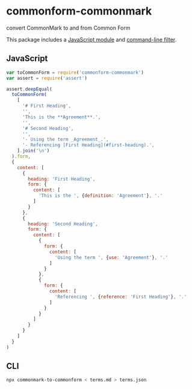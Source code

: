 # commonform-commonmark

convert CommonMark to and from Common Form

This package includes a [JavaScript module](#JavaScript) and [command-line filter](#CLI).

## JavaScript

```javascript
var toCommonForm = require('commonform-commonmark')
var assert = require('assert')

assert.deepEqual(
  toCommonForm(
    [
      '# First Heading',
      '',
      'This is the **Agreement**.',
      '',
      '# Second Heading',
      '',
      '- Using the term _Agreement_.',
      '- Referencing [First Heading](#first-heading).',
    ].join('\n')
  ).form,
  {
    content: [
      {
        heading: 'First Heading',
        form: {
          content: [
            'This is the ', {definition: 'Agreement'}, '.'
          ]
        }
      },
      {
        heading: 'Second Heading',
        form: {
          content: [
            {
              form: {
                content: [
                  'Using the term ', {use: 'Agreement'}, '.'
                ]
              }
            },
            {
              form: {
                content: [
                  'Referencing ', {reference: 'First Heading'}, '.'
                ]
              }
            }
          ]
        }
      }
    ]
  }
)
```

## CLI

```bash
npx commonmark-to-commonform < terms.md > terms.json
```
